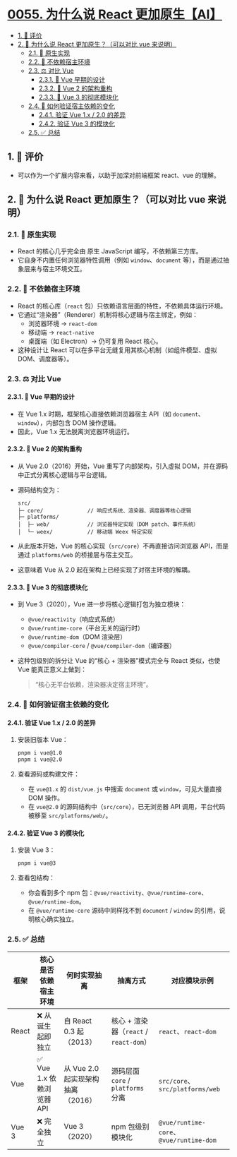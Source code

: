 # [0055. 为什么说 React 更加原生【AI】](https://github.com/tnotesjs/TNotes.react/tree/main/notes/0055.%20%E4%B8%BA%E4%BB%80%E4%B9%88%E8%AF%B4%20React%20%E6%9B%B4%E5%8A%A0%E5%8E%9F%E7%94%9F%E3%80%90AI%E3%80%91)

<!-- region:toc -->

- [1. 🫧 评价](#1--评价)
- [2. 🤖 为什么说 React 更加原生？（可以对比 vue 来说明）](#2--为什么说-react-更加原生可以对比-vue-来说明)
  - [2.1. 🧩 原生实现](#21--原生实现)
  - [2.2. 🧱 不依赖宿主环境](#22--不依赖宿主环境)
  - [2.3. ⚖️ 对比 Vue](#23-️-对比-vue)
    - [2.3.1. 🧩 Vue 早期的设计](#231--vue-早期的设计)
    - [2.3.2. 🧭 Vue 2 的架构重构](#232--vue-2-的架构重构)
    - [2.3.3. 🧱 Vue 3 的彻底模块化](#233--vue-3-的彻底模块化)
  - [2.4. 🧪 如何验证宿主依赖的变化](#24--如何验证宿主依赖的变化)
    - [2.4.1. 验证 Vue 1.x / 2.0 的差异](#241-验证-vue-1x--20-的差异)
    - [2.4.2. 验证 Vue 3 的模块化](#242-验证-vue-3-的模块化)
  - [2.5. ✅ 总结](#25--总结)

<!-- endregion:toc -->

## 1. 🫧 评价

- 可以作为一个扩展内容来看，以助于加深对前端框架 react、vue 的理解。

## 2. 🤖 为什么说 React 更加原生？（可以对比 vue 来说明）

### 2.1. 🧩 原生实现

- React 的核心几乎完全由 原生 JavaScript 编写，不依赖第三方库。
- 它自身不内置任何浏览器特性调用（例如 `window`、`document` 等），而是通过抽象层来与宿主环境交互。

### 2.2. 🧱 不依赖宿主环境

- React 的核心库（`react` 包）只依赖语言层面的特性，不依赖具体运行环境。
- 它通过“渲染器”（Renderer）机制将核心逻辑与宿主绑定，例如：
  - 浏览器环境 → `react-dom`
  - 移动端 → `react-native`
  - 桌面端（如 Electron）→ 仍可复用 React 核心。
- 这种设计让 React 可以在多平台无缝复用其核心机制（如组件模型、虚拟 DOM、调度器等）。

### 2.3. ⚖️ 对比 Vue

#### 2.3.1. 🧩 Vue 早期的设计

- 在 Vue 1.x 时期，框架核心直接依赖浏览器宿主 API（如 `document`、`window`），内部包含 DOM 操作逻辑。
- 因此，Vue 1.x 无法脱离浏览器环境运行。

#### 2.3.2. 🧭 Vue 2 的架构重构

- 从 Vue 2.0（2016）开始，Vue 重写了内部架构，引入虚拟 DOM，并在源码中正式分离核心逻辑与平台逻辑。
- 源码结构变为：

  ```
  src/
  ├─ core/              // 响应式系统、渲染器、调度器等核心逻辑
  ├─ platforms/
  │  ├─ web/            // 浏览器特定实现（DOM patch、事件系统）
  │  └─ weex/           // 移动端 Weex 特定实现
  ```

- 从此版本开始，Vue 的核心实现（`src/core`）不再直接访问浏览器 API，而是通过 `platforms/web` 的桥接层与宿主交互。
- 这意味着 Vue 从 2.0 起在架构上已经实现了对宿主环境的解耦。

#### 2.3.3. 🧱 Vue 3 的彻底模块化

- 到 Vue 3（2020），Vue 进一步将核心逻辑打包为独立模块：

  - `@vue/reactivity`（响应式系统）
  - `@vue/runtime-core`（平台无关的运行时）
  - `@vue/runtime-dom`（DOM 渲染层）
  - `@vue/compiler-core` / `@vue/compiler-dom`（编译器）

- 这种包级别的拆分让 Vue 的“核心 + 渲染器”模式完全与 React 类似，也使 Vue 能真正意义上做到：

  > “核心无平台依赖，渲染器决定宿主环境”。

### 2.4. 🧪 如何验证宿主依赖的变化

#### 2.4.1. 验证 Vue 1.x / 2.0 的差异

1. 安装旧版本 Vue：

   ```bash
   pnpm i vue@1.0
   pnpm i vue@2.0
   ```

2. 查看源码或构建文件：

   - 在 `vue@1.x` 的 `dist/vue.js` 中搜索 `document` 或 `window`，可见大量直接 DOM 操作。
   - 在 `vue@2.0` 的源码结构中（`src/core`），已无浏览器 API 调用，平台代码被移至 `src/platforms/web/`。

#### 2.4.2. 验证 Vue 3 的模块化

1. 安装 Vue 3：

   ```bash
   pnpm i vue@3
   ```

2. 查看包结构：

   - 你会看到多个 npm 包：`@vue/reactivity`、`@vue/runtime-core`、`@vue/runtime-dom`。
   - 在 `@vue/runtime-core` 源码中同样找不到 `document` / `window` 的引用，说明核心确实独立。

### 2.5. ✅ 总结

| 框架 | 核心是否依赖宿主环境 | 何时实现抽离 | 抽离方式 | 对应模块示例 |
| --- | --- | --- | --- | --- |
| React | ❌ 从诞生起即独立 | 自 React 0.3 起（2013） | 核心 + 渲染器（`react` / `react-dom`） | `react`、`react-dom` |
| Vue | ✅ Vue 1.x 依赖浏览器 API | 从 Vue 2.0 起实现架构抽离（2016） | 源码层面 `core` / `platforms` 分离 | `src/core`、`src/platforms/web` |
| Vue 3 | ❌ 完全独立 | Vue 3（2020） | npm 包级别模块化 | `@vue/runtime-core`、`@vue/runtime-dom` |
